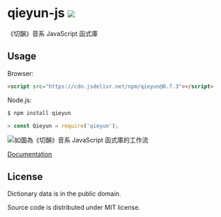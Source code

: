 # qieyun-js [![](https://data.jsdelivr.com/v1/package/npm/qieyun/badge)](https://www.jsdelivr.com/package/npm/qieyun)

《切韻》音系 JavaScript 函式庫

## Usage

Browser:

```html
<script src="https://cdn.jsdelivr.net/npm/qieyun@0.7.3"></script>
```

Node.js:

```sh
$ npm install qieyun
```

```javascript
> const Qieyun = require('qieyun');
```

![如圖為《切韻》音系 JavaScript 函式庫的工作流](https://nk2028.shn.hk/qieyun-js/demo/qieyun-js.png)

[Documentation](https://nk2028.shn.hk/qieyun-js/)

## License

Dictionary data is in the public domain.

Source code is distributed under MIT license.
